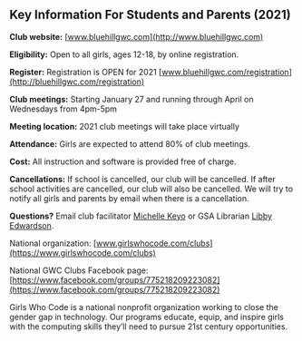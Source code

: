 ## Key Information For Students and Parents (2021)

**Club website:** [www.bluehillgwc.com](http://www.bluehillgwc.com)
 
**Eligibility:** Open to all girls, ages 12-18, by online registration.

**Register:** Registration is OPEN for 2021 [www.bluehillgwc.com/registration](http://bluehillgwc.com/registration)

**Club meetings:** Starting January 27 and running through April on Wednesdays from 4pm-5pm

**Meeting location:** 2021 club meetings will take place virtually

**Attendance:** Girls are expected to attend 80% of club meetings.

**Cost:** All instruction and software is provided free of charge.

**Cancellations:** If school is cancelled, our club will be cancelled. If after school activities are cancelled, our club will also be cancelled. We will try to notify all girls and parents by email when there is a cancellation. 

**Questions?** Email club facilitator [Michelle Keyo](mailto:michelle@sheyo.com) or GSA Librarian [Libby Edwardson](mailto:l.edwardson@georgestevens.org).

National organization: [www.girlswhocode.com/clubs](https://www.girlswhocode.com/clubs)

National GWC Clubs Facebook page: [https://www.facebook.com/groups/775218209223082](https://www.facebook.com/groups/775218209223082)

Girls Who Code is a national nonprofit organization working to close the gender gap in technology. Our programs educate, equip, and inspire girls with the computing skills they’ll need to pursue 21st century opportunities.

<!--## 2019 Session Slides
* [Session 1 (1-9-2019)](https://docs.google.com/presentation/d/1H3xNAiKhyphFkc5UQOWOCnoUua84UeFV1fKoX9fJEp0/edit?usp=sharing)
* [Session 2 (1-16-2019)](https://docs.google.com/presentation/d/17ySJWp8ubtW10HstlyntTLn1J3P54trx6a4tzSsOgH0/edit?usp=sharing)
* [Session 3 (1-23-2019)](https://docs.google.com/presentation/d/1aXgGQPhrYd4SZwmNOaLfNm8B6i_2VGezMZCNj2THevY/edit?usp=sharing)
* [Session 4 (1-30-2019)](https://docs.google.com/presentation/d/1WcWXeZPuLMBlvoykuqZLmow8lZBmWtFNjXbjBkYRqdw/edit?usp=sharing)
* [Session 5 (2-6-2019)](https://docs.google.com/presentation/d/1OniuV7IO7T3NpryhiFxom7F5fSlqx-hK1p8DRdqFFg0/edit?usp=sharing)
* [Session 6 (3-6-2019)](https://docs.google.com/presentation/d/1mDJKo8PAz0D9rWrZV4Izn228SjPIlmS7Mh7C6r_oGCc/edit?usp=sharing)
* [Session 7 (3-13-2019)](https://docs.google.com/presentation/d/1bxwasQuKfdDXW-WUvcKHxlWHl9VQDu5eGRBsxWKtNyc/edit?usp=sharing)
* [Session 8 (3-20-2019)](https://docs.google.com/presentation/d/1TZFKEzw1iqwZPlDgFwrcoEnq5hOXtArLEEGAiMAn5Jc/edit?usp=sharing)
* [Session 9 (3-27-2019)](https://docs.google.com/presentation/d/1t2mne-QdZMeiiVrs0ARfksOUnQfwGc6lPtWla6u3HY0/edit?usp=sharing)
* [Session 10 (4-10-2019)](https://docs.google.com/presentation/d/1jV_VVEiJqC8FHRxq0zoBL_VSVgRzcEp4125Vw7C8XvQ/edit?usp=sharing)
* [Session 11 (4-24-2019)](https://docs.google.com/presentation/d/1Aodqu4gANYUi48elukin8a7067tToIbqAxVrE-i4HXk/edit?usp=sharing)
* [Session 12 (5-1-2019)](https://docs.google.com/presentation/d/1FJpUY6RYf8QIlGmcMQQj3o2MwogNhqpc7EDmbYfUv-U/edit?usp=sharing)


## 2018 CS Impact Project
* [Getting Involved with Local Causes and Businesses](/2018/)

## 2017 CS Impact Project
* [Activity Finder](/2017/)-->
